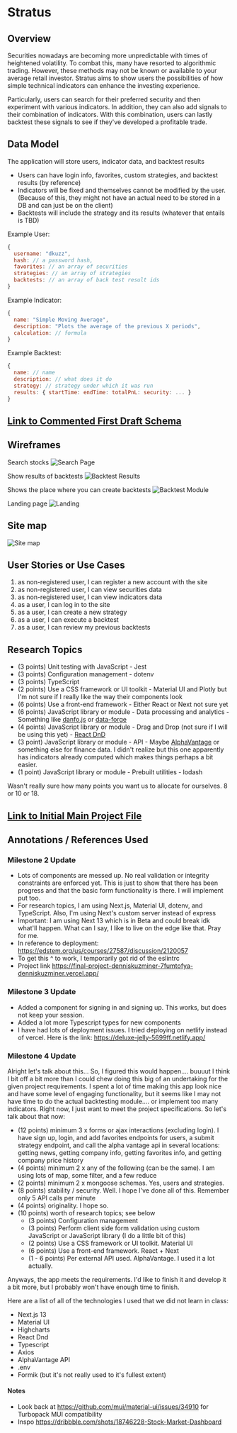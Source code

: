 # Stratus

## Overview

Securities nowadays are becoming more unpredictable with times of heightened volatility. To combat this, many have resorted to algorithmic trading. However, these methods may not be known or available to your average retail investor. Stratus aims to show users the possibilities of how simple technical indicators can enhance the investing experience.

Particularly, users can search for their preferred security and then experiment with various indicators. In addition, they can also add signals to their combination of indicators. With this combination, users can lastly backtest these signals to see if they've developed a profitable trade.

## Data Model

The application will store users, indicator data, and backtest results

- Users can have login info, favorites, custom strategies, and backtest results (by reference)
- Indicators will be fixed and themselves cannot be modified by the user. (Because of this, they might not have an actual need to be stored in a DB and can just be on the client)
- Backtests will include the strategy and its results (whatever that entails is TBD)

Example User:

```javascript
{
  username: "dkuzz",
  hash: // a password hash,
  favorites: // an array of securities
  strategies: // an array of strategies
  backtests: // an array of back test result ids
}
```

Example Indicator:

```javascript
{
  name: "Simple Moving Average",
  description: "Plots the average of the previous X periods",
  calculation: // formula
}
```

Example Backtest:

```javascript
{
  name: // name
  description: // what does it do
  strategy: // strategy under which it was run
  results: { startTime: endTime: totalPnL: security: ... }
}
```

## [Link to Commented First Draft Schema](db.mjs)

## Wireframes

Search stocks
![Search Page](documentation/SearchPage.jpg)

Show results of backtests
![Backtest Results](documentation/BacktestResultsPage.jpg)

Shows the place where you can create backtests
![Backtest Module](documentation/BacktestModule.jpg)

Landing page
![Landing](documentation/IndexAndWiremap.jpg)

## Site map

![Site map](documentation/IndexAndWiremap.jpg)

## User Stories or Use Cases

1. as non-registered user, I can register a new account with the site
2. as non-registered user, I can view securities data
3. as non-registered user, I can view indicators data
4. as a user, I can log in to the site
5. as a user, I can create a new strategy
6. as a user, I can execute a backtest
7. as a user, I can review my previous backtests

## Research Topics

- (3 points) Unit testing with JavaScript - Jest
- (3 points) Configuration management - dotenv
- (3 points) TypeScript
- (2 points) Use a CSS framework or UI toolkit - Material UI and Plotly but I'm not sure if I really like the way their components look
- (6 points) Use a front-end framework - Either React or Next not sure yet
- (6 points) JavaScript library or module - Data processing and analytics - Something like [danfo.js](https://www.npmjs.com/package/danfojs) or [data-forge](https://www.npmjs.com/package/data-forge)
- (4 points) JavaScript library or module - Drag and Drop (not sure if I will be using this yet) - [React DnD](https://www.npmjs.com/package/react-dnd)
- (3 point) JavaScript library or module - API - Maybe [AlphaVantage](https://www.alphavantage.co/) or something else for finance data. I didn't realize but this one apparently has indicators already computed which makes things perhaps a bit easier.
- (1 point) JavaScript library or module - Prebuilt utilities - lodash

Wasn't really sure how many points you want us to allocate for ourselves. 8 or 10 or 18.

## [Link to Initial Main Project File](app.mjs)

## Annotations / References Used

### Milestone 2 Update

- Lots of components are messed up. No real validation or integrity constraints are enforced yet. This is just to show that there has been progress and that the basic form functionality is there. I will implement put too.
- For research topics, I am using Next.js, Material UI, dotenv, and TypeScript. Also, I'm using Next's custom server instead of express
- Important: I am using Next 13 which is in Beta and could break idk what'll happen. What can I say, I like to live on the edge like that. Pray for me.
- In reference to deployment: https://edstem.org/us/courses/27587/discussion/2120057
- To get this ^ to work, I temporarily got rid of the eslintrc
- Project link https://final-project-denniskuzminer-7fumtofya-denniskuzminer.vercel.app/

### Milestone 3 Update

- Added a component for signing in and signing up. This works, but does not keep your session.
- Added a lot more Typescript types for new components
- I have had lots of deployment issues. I tried deploying on netlify instead of vercel. Here is the link: https://deluxe-jelly-5699ff.netlify.app/

### Milestone 4 Update

Alright let's talk about this...
So, I figured this would happen.... buuuut I think I bit off a bit more than I could chew doing this big of an undertaking for the given project requirements.
I spent a lot of time making this app look nice and have some level of engaging functionality, but it seems like I may not have time to do the actual backtesting module.... or implement too many indicators. Right now, I just want to meet the project specifications. So let's talk about that now:

- (12 points) minimum 3 x forms or ajax interactions (excluding login). I have sign up, login, and add favorites endpoints for users, a submit strategy endpoint, and call the alpha vantage api in several locations: getting news, getting company info, getting favorites info, and getting company price history
- (4 points) minimum 2 x any of the following (can be the same). I am using lots of map, some filter, and a few reduce
- (2 points) minimum 2 x mongoose schemas. Yes, users and strategies.
- (8 points) stability / security. Well. I hope I've done all of this. Remember only 5 API calls per minute
- (4 points) originality. I hope so.
- (10 points) worth of research topics; see below
  - (3 points) Configuration management
  - (3 points) Perform client side form validation using custom JavaScript or JavaScript library (I do a little bit of this)
  - (2 points) Use a CSS framework or UI toolkit. Material UI
  - (6 points) Use a front-end framework. React + Next
  - (1 - 6 points) Per external API used. AlphaVantage. I used it a lot actually.

Anyways, the app meets the requirements. I'd like to finish it and develop it a bit more, but I probably won't have enough time to finish.

Here are a list of all of the technologies I used that we did not learn in class:
- Next.js 13
- Material UI
- Highcharts
- React Dnd
- Typescript
- Axios
- AlphaVantage API
- .env
- Formik (but it's not really used to it's fullest extent)


#### Notes

- Look back at https://github.com/mui/material-ui/issues/34910 for Turbopack MUI compatibility
- Inspo https://dribbble.com/shots/18746228-Stock-Market-Dashboard
